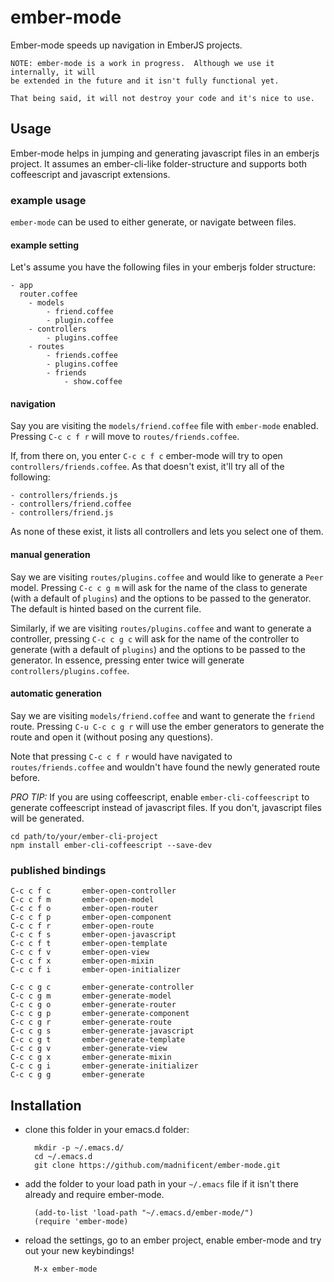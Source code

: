 # ember-mode #

Ember-mode speeds up navigation in EmberJS projects.

    NOTE: ember-mode is a work in progress.  Although we use it internally, it will 
    be extended in the future and it isn't fully functional yet.
    
    That being said, it will not destroy your code and it's nice to use.

## Usage ##

Ember-mode helps in jumping and generating javascript files in an emberjs project.  It assumes an ember-cli-like folder-structure and supports both coffeescript and javascript extensions.

### example usage ###

`ember-mode` can be used to either generate, or navigate between files.

#### example setting ####

Let's assume you have the following files in your emberjs folder structure:


    - app
      router.coffee
        - models
            - friend.coffee
            - plugin.coffee
        - controllers
            - plugins.coffee
        - routes
            - friends.coffee
            - plugins.coffee
            - friends
                - show.coffee

#### navigation ####

Say you are visiting the `models/friend.coffee` file with `ember-mode` enabled.  Pressing `C-c c f r` will move to `routes/friends.coffee`.

If, from there on, you enter `C-c c f c` ember-mode will try to open `controllers/friends.coffee`.  As that doesn't exist, it'll try all of the following:

    - controllers/friends.js
    - controllers/friend.coffee
    - controllers/friend.js

As none of these exist, it lists all controllers and lets you select one of them.


#### manual generation ####

Say we are visiting `routes/plugins.coffee` and would like to generate a `Peer` model.  Pressing `C-c c g m` will ask for the name of the class to generate (with a default of `plugins`) and the options to be passed to the generator.  The default is hinted based on the current file.

Similarly, if we are visiting `routes/plugins.coffee` and want to generate a controller, pressing `C-c c g c` will ask for the name of the controller to generate (with a default of `plugins`) and the options to be passed to the generator.  In essence, pressing enter twice will generate `controllers/plugins.coffee`.


#### automatic generation ####

Say we are visiting `models/friend.coffee` and want to generate the `friend` route.  Pressing `C-u C-c c g r` will use the ember generators to generate the route and open it (without posing any questions).

Note that pressing `C-c c f r` would have navigated to `routes/friends.coffee` and wouldn't have found the newly generated route before.


*PRO TIP:* If you are using coffeescript, enable `ember-cli-coffeescript` to generate coffeescript instead of javascript files.  If you don't, javascript files will be generated.

    cd path/to/your/ember-cli-project
    npm install ember-cli-coffeescript --save-dev
    

### published bindings ###

    C-c c f c       ember-open-controller
    C-c c f m       ember-open-model
    C-c c f o       ember-open-router
    C-c c f p       ember-open-component
    C-c c f r       ember-open-route
    C-c c f s       ember-open-javascript
    C-c c f t       ember-open-template
    C-c c f v       ember-open-view
    C-c c f x       ember-open-mixin
    C-c c f i       ember-open-initializer

    C-c c g c       ember-generate-controller
    C-c c g m       ember-generate-model
    C-c c g o       ember-generate-router
    C-c c g p       ember-generate-component
    C-c c g r       ember-generate-route
    C-c c g s       ember-generate-javascript
    C-c c g t       ember-generate-template
    C-c c g v       ember-generate-view
    C-c c g x       ember-generate-mixin
    C-c c g i       ember-generate-initializer
    C-c c g g       ember-generate


## Installation ##

- clone this folder in your emacs.d folder:

        mkdir -p ~/.emacs.d/
        cd ~/.emacs.d
        git clone https://github.com/madnificent/ember-mode.git


- add the folder to your load path in your `~/.emacs` file if it isn't there already and require ember-mode.

        (add-to-list 'load-path "~/.emacs.d/ember-mode/")
        (require 'ember-mode)

    
- reload the settings, go to an ember project, enable ember-mode and try out your new keybindings!

        M-x ember-mode

